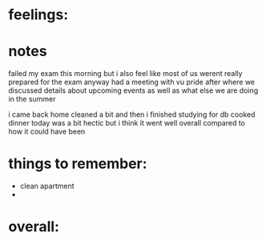 # feelings:

# notes
failed my exam this morning but i also feel like most of us werent really prepared for the exam anyway
had a meeting with vu pride after where we discussed details about upcoming events as well as what else we are doing in the summer 

i came back home cleaned a bit and then i finished studying for db 
cooked dinner 
today was a bit hectic but i think it went well overall compared to how it could have been 
# things to remember: 
- clean apartment
- 
# overall:

